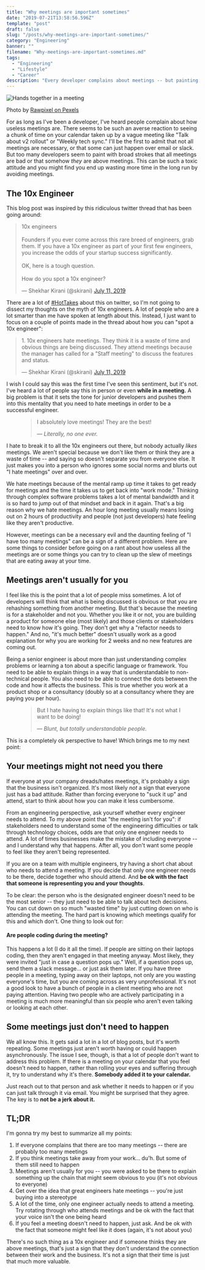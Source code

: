 ```yaml
---
title: "Why meetings are important sometimes"
date: "2019-07-21T13:58:56.596Z"
template: "post"
draft: false
slug: "/posts/why-meetings-are-important-sometimes/"
category: "Engineering"
banner: ""
filename: "Why-meetings-are-important-sometimes.md"
tags:
  - "Engineering"
  - "Lifestyle"
  - "Career"
description: "Every developer complains about meetings -- but painting with broad strokes of 'meetings are useless' can be toxic. There are some things you should ask yourself before going into a meeting."
---
```


![Hands together in a meeting](https://i.imgur.com/5T7dLNf.jpg)
<aside>Photo by <a href="https://www.pexels.com/@rawpixel">Rawpixel on Pexels</a></aside>

For as long as I've been a developer, I've heard people complain about how useless meetings are.
There seems to be such an averse reaction to seeing a chunk of time on your calendar taken up by a vague meeting like "Talk about v2 rollout" or "Weekly tech sync."
I'll be the first to admit that not all meetings are necessary, or that some can just happen over email or slack.
But too many developers seem to paint with broad strokes that all meetings are bad or that somehow _they_ are above meetings.
This can be such a toxic attitude and you might find you end up wasting more time in the long run by avoiding meetings.

## The 10x Engineer

This blog post was inspired by this ridiculous twitter thread that has been going around:

<blockquote class="twitter-tweet"><p lang="en" dir="ltr">10x engineers<br><br>Founders if you ever come across this rare breed of engineers, grab them. If you have a 10x engineer as part of your first few engineers, you increase the odds of your startup success significantly.<br><br>OK, here is a tough question.<br><br>How do you spot a 10x engineer?</p>&mdash; Shekhar Kirani (@skirani) <a href="https://twitter.com/skirani/status/1149302828420067328?ref_src=twsrc%5Etfw">July 11, 2019</a></blockquote>

There are a lot of [#HotTakes](https://twitter.com/search?q=10X%20engineer) about this on twitter, so I'm not going to dissect my thoughts on the myth of 10x engineers.
A lot of people who are a lot smarter than me have spoken at length about this.
Instead, I just want to focus on a couple of points made in the thread about how you can "spot a 10x engineer":

<blockquote class="twitter-tweet" data-conversation="none"><p lang="en" dir="ltr">1. 10x engineers hate meetings. They think it is a waste of time and obvious things are being discussed. They attend meetings because the manager has called for a &quot;Staff meeting&quot; to discuss the features and status.</p>&mdash; Shekhar Kirani (@skirani) <a href="https://twitter.com/skirani/status/1149302830345248769?ref_src=twsrc%5Etfw">July 11, 2019</a></blockquote>

I wish I could say this was the first time I've seen this sentiment, but it's not.
I've heard a lot of people say this in person or even <strong>while in a meeting.</strong>
A big problem is that it sets the tone for junior developers and pushes them into this mentality that you need to hate meetings in order to be a successful engineer.

<figure>
  <blockquote>
    <p>I absolutely love meetings! They are the best!</p>
    <footer>
      <cite>— Literally, no one ever.</cite>
    </footer>
  </blockquote>
</figure>

I hate to break it to all the 10x engineers out there, but nobody actually _likes_ meetings.
We aren't special because we don't like them or think they are a waste of time -- and saying so doesn't separate you from everyone else.
It just makes you into a person who ignores some social norms and blurts out "I hate meetings" over and over.

We hate meetings because of the mental ramp up time it takes to get ready for meetings and the time it takes us to get back into "work mode."
Thinking through complex software problems takes a lot of mental bandwidth and it is so hard to jump out of that mindset and back in it again.
That's a big reason why we hate meetings.
An hour long meeting usually means losing out on 2 hours of productivity and people (not just developers) hate feeling like they aren't productive.

However, meetings can be a necessary evil and the daunting feeling of "I have too many meetings" can be a sign of a different problem.
Here are some things to consider before going on a rant about how useless all the meetings are or some things you can try to clean up the slew of meetings that are eating away at your time.

## Meetings aren't usually for you

I feel like this is the point that a lot of people miss sometimes.
A lot of developers will think that what is being discussed is obvious or that you are rehashing something from another meeting.
But that's because the meeting is for a stakeholder and not you.
Whether you like it or not, you are building a product for someone else (most likely) and those clients or stakeholders need to know how it's going.
They don't get why a "refactor needs to happen."
And no, "it's much better" doesn't usually work as a good explanation for why you are working for 2 weeks and no new features are coming out.

Being a senior engineer is about more than just understanding complex problems or learning a ton about a specific language or framework.
You need to be able to explain things in a way that is understandable to non-technical people.
You also need to be able to connect the dots between the code and how it affects the business.
This is true whether you work at a product shop or a consultancy (doubly so at a consultancy where they are paying you per hour).

<figure>
  <blockquote>
    <p>But I hate having to explain things like that! It's not what I want to be doing!</p>
    <footer>
      <cite>— Blunt, but totally understandable people.</cite>
    </footer>
  </blockquote>
</figure>

This is a completely ok perspective to have!
Which brings me to my next point:

## Your meetings might not need you there

If everyone at your company dreads/hates meetings, it's probably a sign that the business isn't organized.
It's most likely _not_ a sign that everyone just has a bad attitude.
Rather than forcing everyone to "suck it up" and attend, start to think about how you can make it less cumbersome.

From an engineering perspective, ask yourself whether every engineer needs to attend.
To my above point that "the meeting isn't for you": if stakeholders need to understand some of the engineering difficulties or talk through technology choices, odds are that only one engineer needs to attend. 
A lot of times businesses make the mistake of including everyone -- and I understand why that happens.
After all, you don't want some people to feel like they aren't being represented.

If you are on a team with multiple engineers, try having a short chat about who needs to attend a meeting.
If you decide that only one engineer needs to be there, decide together who should attend.
And <strong>be ok with the fact that someone is representing you and your thoughts</strong>.

To be clear: the person who is the designated engineer doesn't need to be the most senior -- they just need to be able to talk about tech decisions.
You can cut down on so much "wasted time" by just cutting down on who is attending the meeting.
The hard part is knowing which meetings qualify for this and which don't.
One thing to look out for:

#### Are people coding during the meeting?

This happens a lot (I do it all the time).
If people are sitting on their laptops coding, then they aren't engaged in that meeting anyway.
Most likely, they were invited "just in case a question pops up."
Well, if a question pops up, send them a slack message... or just ask them later.
If you have three people in a meeting, typing away on their laptops, not only are you wasting everyone's time, but you are coming across as very unprofessional.
It's not a good look to have a bunch of people in a client meeting who are not paying attention.
Having two people who are actively participating in a meeting is much more meaningful than six people who aren't even talking or looking at each other.

## Some meetings just don't need to happen

We all know this.
It gets said a lot in a lot of blog posts, but it's worth repeating.
Some meetings just aren't worth having or could happen asynchronously.
The issue I see, though, is that a lot of people don't want to address this problem.
If there is a meeting on your calendar that you feel doesn't need to happen, rather than rolling your eyes and suffering through it, try to understand why it's there.
<strong>Somebody added it to your calendar.</strong>

Just reach out to that person and ask whether it needs to happen or if you can just talk through it via email.
You might be surprised that they agree.
The key is to <strong>not be a jerk about it.</strong>

## TL;DR

I'm gonna try my best to summarize all my points:
1. If everyone complains that there are too many meetings -- there are probably too many meetings
1. If you think meetings take away from your work... du'h. But some of them still need to happen
1. Meetings aren't usually for you -- you were asked to be there to explain something up the chain that might seem obvious to you (it's not obvious to everyone)
1. Get over the idea that great engineers hate meetings -- you're just buying into a stereotype
1. A lot of the time, only one engineer actually needs to attend a meeting. Try rotating through who attends meetings and be ok with the fact that your voice isn't the one being heard
1. If you feel a meeting doesn't need to happen, just ask.  And be ok with the fact that someone might feel like it does (again, it's not about you)

There's no such thing as a 10x engineer and if someone thinks they are above meetings, that's just a sign that they don't understand the connection between their work and the business.
It's not a sign that their time is just that much more valuable.
